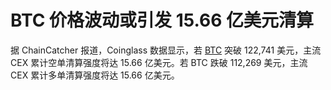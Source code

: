 # BTC 价格波动或引发 15.66 亿美元清算

据 ChainCatcher 报道，Coinglass 数据显示，若
[BTC](/trade/BTC_USDT?contentId=28404131337498) 突破 122,741 美元，主流 CEX
累计空单清算强度将达 15.66 亿美元。若 BTC 跌破 112,269 美元，主流 CEX 累计多单清算强度将达 15.66 亿美元。

